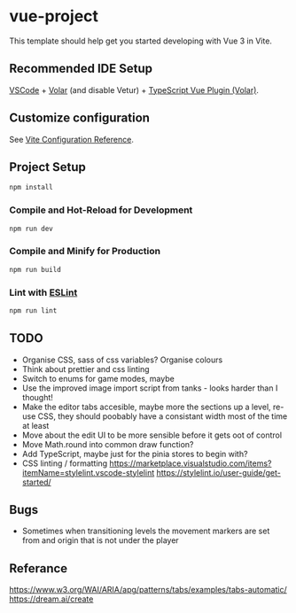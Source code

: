# vue-project

This template should help get you started developing with Vue 3 in Vite.

## Recommended IDE Setup

[VSCode](https://code.visualstudio.com/) + [Volar](https://marketplace.visualstudio.com/items?itemName=Vue.volar) (and disable Vetur) + [TypeScript Vue Plugin (Volar)](https://marketplace.visualstudio.com/items?itemName=Vue.vscode-typescript-vue-plugin).

## Customize configuration

See [Vite Configuration Reference](https://vitejs.dev/config/).

## Project Setup

```sh
npm install
```

### Compile and Hot-Reload for Development

```sh
npm run dev
```

### Compile and Minify for Production

```sh
npm run build
```

### Lint with [ESLint](https://eslint.org/)

```sh
npm run lint
```

## TODO
- Organise CSS, sass of css variables? Organise colours
- Think about prettier and css linting
- Switch to enums for game modes, maybe
- Use the improved image import script from tanks - looks harder than I thought!
- Make the editor tabs accesible, maybe more the sections up a level, re-use CSS,
they should poobably have a consistant width most of the time at least
- Move about the edit UI to be more sensible before it gets oot of control
- Move Math.round into common draw function?
- Add TypeScript, maybe just for the pinia stores to begin with?
- CSS linting / formatting 
https://marketplace.visualstudio.com/items?itemName=stylelint.vscode-stylelint
https://stylelint.io/user-guide/get-started/

## Bugs
- Sometimes when transitioning levels the movement markers are set from and origin that is not under the player


## Referance
https://www.w3.org/WAI/ARIA/apg/patterns/tabs/examples/tabs-automatic/
https://dream.ai/create